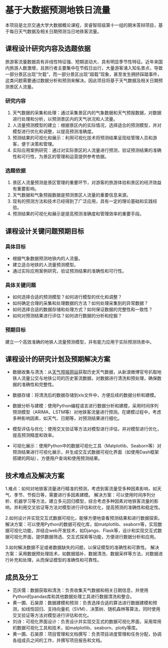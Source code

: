 # 基于大数据预测地铁日流量
本项目是北京交通大学大数据概论课程，吴睿智班级第十一组的期末答辩项目，基于每日天气数据及相关日期预测当日地铁客流量。

## 课程设计研究内容及选题依据
旅游客流量数据具有非线性特征强、短期波动大、具有明显季节性特征。近年来国内旅游人数激增，且旅行者主要集中在节假日出行，大量游客涌入知名景点，导致一部分景区出现“欠载”，而一部分景区出现“超载”现象，甚至发生拥挤踩踏事件，这类问题需要通过数据分析和预测来解决。因此项目将基于天气数据及相关日期预测景区人流量。

### 研究内容
1. 天气数据的采集和处理：通过采集景区内的气象数据和天气预报数据，对数据进行处理和分析，以预测景区内的天气状况和人流量。
2. 人流量预测模型的建立：根据景区内的实际情况，选择适合的预测模型，并对模型进行优化和调整，以提高预测准确度。
3. 预测结果的可视化和展示：利用可视化技术将预测结果呈现给管理人员和游客，便于决策和管理。
4. 实际应用案例研究：通过对实际景区的人流量进行预测，验证预测结果的准确性和可行性，为景区的管理和运营提供参考依据。

### 选题依据
1. 景区人流量预测是景区管理的重要环节，对游客的旅游体验和景区的经济效益有重要影响。
2. 天气数据和气象预报数据是预测景区人流量的重要信息来源。
3. 现有的预测方法和技术已经得到了广泛应用，具有一定的理论基础和实践经验。
4. 预测结果的可视化和展示是提高预测准确度和管理效率的重要手段。

## 课程设计关键问题预期目标
### 具体目标
- 根据气象数据预测地铁内的人流量。
- 建立适合地铁的人流量预测模型。
- 通过实际应用案例研究，验证预测结果的准确性和可行性。

### 具体关键问题
- 如何选择合适的预测模型？如何进行模型的优化和调整？
- 如何确定合理的采集和处理数据的方法？如何处理采集到的异常数据？
- 如何选择合适的数据存储和处理方式？如何保证数据的完整性和一致性？
- 如何对预测结果进行评估？如何进行数据的分析和挖掘？

### 预期目标
建立一个高效准确的地铁人流量预测模型，并有能力应用于实际预测场景中。

## 课程设计的研究计划及预期解决方案
- 数据收集与清洗：从[天气预报网站](http://www.tianqihoubao.com/)获取历史天气数据，从新浪微博官号扒取地铁人流量公交与地铁公司的历史客流数据，对数据进行清洗和预处理，确保数据的准确性和完整性。

- 数据存储：将清洗后的数据存储到xls文件中，方便后续的数据分析和建模。

- 数据分析与建模：使用Python编程语言进行数据分析和建模，采用时间序列预测模型（ARIMA、LSTM等）对地铁客流量进行预测。在建模过程中，考虑多种影响因素，如天气、日期等，对预测结果进行细化。

- 模型评估与优化：使用交叉验证等方法对模型进行评估，并对模型进行优化，提高预测精度和效率。

- 可视化展示：使用Python中的数据可视化工具（Matplotlib、Seaborn等）对预测结果进行可视化展示，并生成交互式数据可视化界面（如使用Dash框架搭建的网站），方便用户查询和使用预测结果。

## 技术难点及解决方案
1.难点：如何对地铁客流量进行精准的预测，考虑到客流量受多种因素影响，如天气、季节、节假日等，需要进行多因素建模。
解决方案：可以使用时间序列分析、机器学习等方法，建立多元回归模型，综合考虑多种因素对地铁客流量的影响，并利用交叉验证等方法对模型进行评估和优化，提高预测的准确性和稳定性。

2.如何设计并实现交互式数据可视化，能够方便地查看预测结果和进行数据探索。
解决方案：可以使用Python的数据可视化库，如matplotlib、seaborn等，实现数据可视化功能，并结合web开发技术，如Django、Flask等，设计和实现交互式数据可视化界面，提供数据筛选、交互式探索等功能，方便进行数据分析和应用。

3.如何解决数据不足或者数据缺失的问题，以保证模型的准确性和可靠性。
解决方案：采用数据预处理技术，如数据插补、数据清洗、数据采样等方法，对数据进行补充和处理，从而保证模型的准确性和可靠性。

## 成员及分工
- 范庆儒：数据获取和清洗：负责收集天气数据和相关日期信息，并使用Python的pandas库和其他数据处理工具进行数据清洗和整合。
- 黄一圃、石昊原：数据建模和预测：负责选择合适的算法进行数据建模和预测，如线性回归、支持向量机（SVM）、决策树、随机森林等算法，同时使用交叉验证等方法对模型进行评估和优化。
- 刘诗：可视化界面设计：负责设计并实现交互式的数据可视化界面，采用常用的数据可视化工具和技术，如matplotlib、seaborn、plotly等库。
- 黄一圃、石昊原：项目管理和文档撰写：负责项目进度管理和任务分配，协调各组成员之间的工作，并撰写项目报告和文档。

